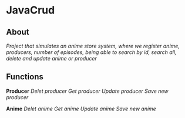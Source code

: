 # JavaCrud

## About
*Project that simulates an anime store system, where we register anime, producers, number of episodes, being able to search by id, search all, delete and update anime or producer*

## Functions

**Producer**
*Delet producer*
*Get producer*
*Update producer*
*Save new producer*

**Anime**
*Delet anime*
*Get anime*
*Update anime*
*Save new anime*
